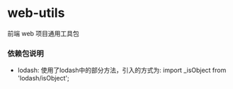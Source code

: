 # web-utils
前端 web 项目通用工具包

### 依赖包说明

* lodash: 使用了lodash中的部分方法，引入的方式为: import _isObject from 'lodash/isObject';
